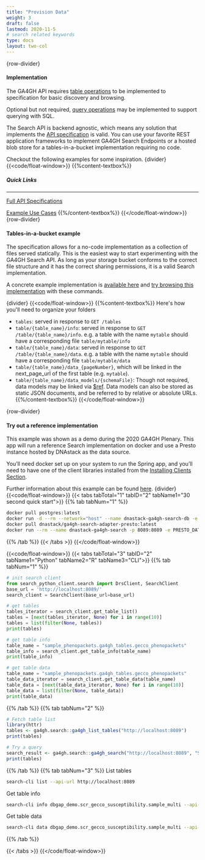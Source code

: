 ```yaml
---
title: "Provision Data"
weight: 3
draft: false
lastmod: 2020-11-5
# search related keywords
type: docs
layout: two-col
---
```


{row-divider}
#### Implementation

The GA4GH API requires [table operations](/api/#tag/tables) to be implemented to specification for basic discovery and browsing. 

Optional but not required, [query operations](/api/#tag/search) may be implemented to support querying with SQL.

The Search API is backend agnostic, which means any solution that implements the [API specification](/api) is valid. You can use your favorite REST application frameworks to implement GA4GH Search Endpoints or a hosted blob store for a tables-in-a-bucket implementation requiring no code.

Checkout the following examples for some inspiration.
{divider}
{{<code/float-window>}}
{{%content-textbox%}}
##### Quick Links
---
[Full API Specifications](/api)

[Example Use Cases](/docs/use-exisitng-data/)
{{%/content-textbox%}}
{{</code/float-window>}}
{row-divider}
#### Tables-in-a-bucket example
The specification allows for a no-code implementation as a collection of files served statically. This is the easiest way to start experimenting with the GA4GH Search API. As long as your storage bucket conforms to the correct file structure and it has the correct sharing permissions, it is a valid Search implementation.

A concrete example implementation is [available here](https://storage.googleapis.com/ga4gh-tables-example/tables) and [try browsing this implementation](/docs/getting-started/consume-data/#browsing) with these commands.

{divider}
{{<code/float-window>}}
{{%content-textbox%}}
Here's how you'll need to organize your folders
- ```tables```: served in response to ```GET /tables```
- ```table/{table_name}/info```: served in response to ```GET /table/{table_name}/info```.  e.g. a table with the name ```mytable``` should have a corresponding file ```table/mytable/info```
- ```table/{table_name}/data```: served in response to ```GET /table/{table_name}/data```.  e.g. a table with the name ```mytable``` should have a corresponding file ```table/mytable/data```
- ```table/{table_name}/data_{pageNumber}```, which will be linked in the next_page_url of the first table  (e.g. ```mytable```).
- ```table/{table_name}/data_models/{schemaFile}```: Though not required, data models may be linked via [$ref](https://json-schema.org/latest/json-schema-core.html#rfc.section.8.3). Data models can also be stored as static JSON documents, and be referred to by relative or absolute URLs.
{{%/content-textbox%}}
{{</code/float-window>}}

{row-divider}
#### Try out a reference implementation

This example was shown as a demo during the 2020 GA4GH Plenary. This app will run a reference Search implementation on docker and use a Presto instance hosted by DNAstack as the data source.

You’ll need docker set up on your system to run the Spring app, and you’ll need to have one of the client libraries installed from the [Installing Clients Section](/docs/getting-started/clients/).

Further information about this example can be found [here](/docs/use-exisitng-data/using-preso/doc/).
{divider}
{{<code/float-window>}}
{{< tabs tabTotal="1" tabID="2" tabName1="30 second quick start">}}
{{% tab tabNum="1" %}}
``` bash
docker pull postgres:latest
docker run -d --rm --network="host" --name dnastack-ga4gh-search-db -e POSTGRES_USER=ga4ghsearchadapterpresto -e POSTGRES_PASSWORD=ga4ghsearchadapterpresto postgres
docker pull dnastack/ga4gh-search-adapter-presto:latest
docker run --rm --name dnastack-ga4gh-search -p 8089:8089 -e PRESTO_DATASOURCE_URL=https://presto-public.prod.dnastack.com -e SPRING_PROFILES_ACTIVE=no-auth dnastack/ga4gh-search-adapter-presto:latest
```
{{% /tab %}}
{{< /tabs >}}
{{</code/float-window>}}

{{<code/float-window>}}
{{< tabs tabTotal="3" tabID="2" tabName1="Python" tabName2="R" tabName3="CLI">}}
{{% tab tabNum="1" %}}
``` Python
# init search client
from search_python_client.search import DrsClient, SearchClient
base_url = 'http://localhost:8089/'
search_client = SearchClient(base_url=base_url)
```
``` python
# get tables
tables_iterator = search_client.get_table_list()
tables = [next(tables_iterator, None) for i in range(10)]
tables = list(filter(None, tables))
print(tables)
```
``` python
# get table info
table_name = "sample_phenopackets.ga4gh_tables.gecco_phenopackets"
table_info = search_client.get_table_info(table_name)
print(table_info)
```
``` python
# get table data
table_name = "sample_phenopackets.ga4gh_tables.gecco_phenopackets"
table_data_iterator = search_client.get_table_data(table_name)
table_data = [next(table_data_iterator, None) for i in range(10)]
table_data = list(filter(None, table_data))
print(table_data)
```
{{% /tab %}}
{{% tab tabNum="2" %}}
``` R
# Fetch table list
library(httr)
tables <- ga4gh.search::ga4gh_list_tables("http://localhost:8089")
print(tables)
```
``` R
# Try a query
search_result <- ga4gh.search::ga4gh_search("http://localhost:8089", "SELECT sample_phenopackets.ga4gh_tables.gecco_phenopackets")
print(tables)
```
{{% /tab %}}
{{% tab tabNum="3" %}}
List tables
``` bash
search-cli list --api-url http://localhost:8089
```
Get table info
``` bash
search-cli info dbgap_demo.scr_gecco_susceptibility.sample_multi --api-url http://localhost:8089
```
Get table data
``` bash
search-cli data dbgap_demo.scr_gecco_susceptibility.sample_multi --api-url http://localhost:8089
```
{{% /tab %}}

{{< /tabs >}}
{{</code/float-window>}}

